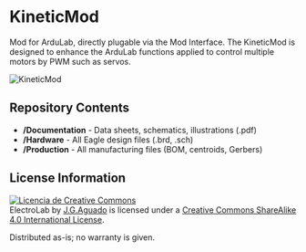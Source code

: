 # KineticMod
Mod for ArduLab, directly plugable via the Mod Interface. The KineticMod is designed to enhance the ArduLab functions applied to control multiple motors by PWM such as servos.

![KineticMod](https://raw.githubusercontent.com/SpaceDIY/KineticMod/master/Documentation/KineticMod.png)

Repository Contents
-------------------
* **/Documentation** - Data sheets, schematics, illustrations (.pdf)
* **/Hardware** - All Eagle design files (.brd, .sch)
* **/Production** - All manufacturing files (BOM, centroids, Gerbers)

License Information
-------------------
<a rel="license" href="http://creativecommons.org/licenses/by-nc/4.0/"><img alt="Licencia de Creative Commons" style="border-width:0" src="https://i.creativecommons.org/l/by-nc/4.0/88x31.png" /></a><br /><span xmlns:dct="http://purl.org/dc/terms/" property="dct:title">ElectroLab</span> by <a xmlns:cc="http://creativecommons.org/ns#" href="https://github.com/SpaceDIY/ElectroLab" property="cc:attributionName" rel="cc:attributionURL">J.G.Aguado</a> is licensed under a <a rel="license" href="http://creativecommons.org/licenses/by-nc/4.0/">Creative Commons ShareAlike 4.0 International License</a>.

Distributed as-is; no warranty is given.
